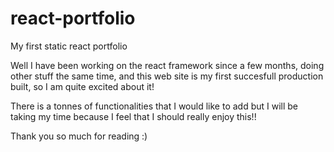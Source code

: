 # react-portfolio
My first static react portfolio

Well I have been working on the react framework since a few months, doing other stuff the same time, 
and this web site is my first succesfull production built, so I am quite excited about it!

There is a tonnes of functionalities that I would like to add but I will be taking my time
because I feel that I should really enjoy this!!

Thank you so much for reading :)
